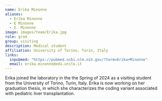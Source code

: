 ```yaml
---
name: Erika Minonne
aliases:
  - Erika Minonne
  - E Minonne
  - E. Minonne
image: images/team/Erika.jpg
role: grad
group: visiting
description: Medical student 
affiliation: University of Torino, Turin, Italy
links:
  inpubmed: "https://pubmed.ncbi.nlm.nih.gov/?term=Erika+Minonne"
  email: erika.minonne@edu.unito.it
---
```



Erika joined the laboratory in the the Spring of 2024
as a visiting student from the University of Torino, Turin, Italy.
Erika is now working on her graduation thesis, in which she characterizes
the coding variant associated with pediatric liver transplantation.